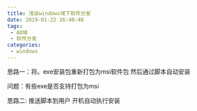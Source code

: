 ```yaml
---
title: 浅谈windows域下软件分发
date: 2019-01-22 16:40:48
tags:
 - AD域
 - 软件分发
categories:
 - windows
---
```


思路一：将。exe安装包重新打包为msi软件包 然后通过脚本自动安装

问题：有些exe是否支持打包为msi

思路二: 推送脚本到用户 开机自动执行安装
